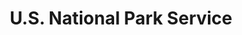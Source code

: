 ---
facebook: http://facebook.com/nationalparkservice
instagram: http://instagram.com/nationalparkservice
logohandle: npsgov
sort: nps
title: U.S. National Park Service
twitter: https://x.com/natlparkservice
website: https://www.nps.gov/
youtube: http://youtube.com/nationalparkservice
---